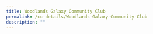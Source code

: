 ```yaml
---
title: Woodlands Galaxy Community Club
permalink: /cc-details/Woodlands-Galaxy-Community-Club
description: ""
---
```

